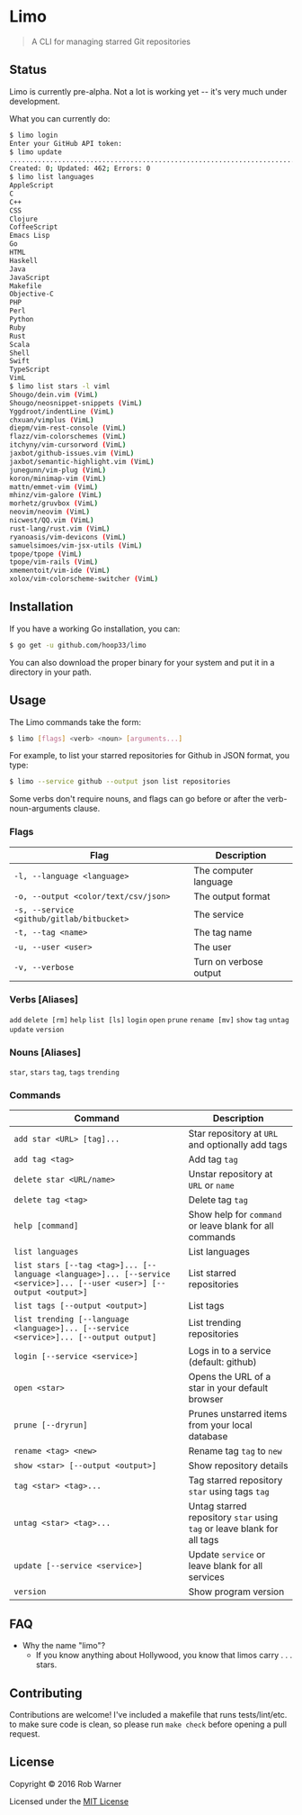# Limo

> A CLI for managing starred Git repositories

## Status

Limo is currently pre-alpha. Not a lot is working yet -- it's very much under development.

What you can currently do:

```sh
$ limo login
Enter your GitHub API token:
$ limo update
..............................................................................................................................................................................................................................................................................................................................................................................................................................................................................
Created: 0; Updated: 462; Errors: 0
$ limo list languages
AppleScript
C
C++
CSS
Clojure
CoffeeScript
Emacs Lisp
Go
HTML
Haskell
Java
JavaScript
Makefile
Objective-C
PHP
Perl
Python
Ruby
Rust
Scala
Shell
Swift
TypeScript
VimL
$ limo list stars -l viml
Shougo/dein.vim (VimL)
Shougo/neosnippet-snippets (VimL)
Yggdroot/indentLine (VimL)
chxuan/vimplus (VimL)
diepm/vim-rest-console (VimL)
flazz/vim-colorschemes (VimL)
itchyny/vim-cursorword (VimL)
jaxbot/github-issues.vim (VimL)
jaxbot/semantic-highlight.vim (VimL)
junegunn/vim-plug (VimL)
koron/minimap-vim (VimL)
mattn/emmet-vim (VimL)
mhinz/vim-galore (VimL)
morhetz/gruvbox (VimL)
neovim/neovim (VimL)
nicwest/QQ.vim (VimL)
rust-lang/rust.vim (VimL)
ryanoasis/vim-devicons (VimL)
samuelsimoes/vim-jsx-utils (VimL)
tpope/tpope (VimL)
tpope/vim-rails (VimL)
xmementoit/vim-ide (VimL)
xolox/vim-colorscheme-switcher (VimL)
```

## Installation

If you have a working Go installation, you can:

```sh
$ go get -u github.com/hoop33/limo
```

You can also download the proper binary for your system and put it in a directory in your path.

## Usage

The Limo commands take the form:

```sh
$ limo [flags] <verb> <noun> [arguments...]
```

For example, to list your starred repositories for Github in JSON format, you type:

```sh
$ limo --service github --output json list repositories
```

Some verbs don't require nouns, and flags can go before or after the verb-noun-arguments clause.

### Flags

Flag | Description
--- | ---
`-l, --language <language>` | The computer language
`-o, --output <color/text/csv/json>` | The output format
`-s, --service <github/gitlab/bitbucket>` | The service
`-t, --tag <name>` | The tag name
`-u, --user <user>` | The user
`-v, --verbose` | Turn on verbose output

### Verbs [Aliases]

`add`
`delete [rm]`
`help`
`list [ls]`
`login`
`open`
`prune`
`rename [mv]`
`show`
`tag`
`untag`
`update`
`version`

### Nouns [Aliases]

`star`, `stars`
`tag`, `tags`
`trending`

### Commands

Command | Description
--- | ---
`add star <URL> [tag]...` | Star repository at `URL` and optionally add tags
`add tag <tag>` | Add tag `tag`
`delete star <URL/name>` | Unstar repository at `URL` or `name`
`delete tag <tag>` | Delete tag `tag`
`help [command]` | Show help for `command` or leave blank for all commands
`list languages` | List languages
`list stars [--tag <tag>]... [--language <language>]... [--service <service>]... [--user <user>] [--output <output>]` | List starred repositories
`list tags [--output <output>]` | List tags
`list trending [--language <language>]... [--service <service>]... [--output output]` | List trending repositories
`login [--service <service>]` | Logs in to a service (default: github)
`open <star>` | Opens the URL of a star in your default browser
`prune [--dryrun]` | Prunes unstarred items from your local database
`rename <tag> <new>` | Rename tag `tag` to `new`
`show <star> [--output <output>]` | Show repository details
`tag <star> <tag>...` | Tag starred repository `star` using tags `tag`
`untag <star> <tag>...` | Untag starred repository `star` using `tag` or leave blank for all tags
`update [--service <service>]` | Update `service` or leave blank for all services
`version` | Show program version

## FAQ

* Why the name "limo"?
	* If you know anything about Hollywood, you know that limos carry . . . stars.

## Contributing

Contributions are welcome! I've included a makefile that runs tests/lint/etc. to make sure code is clean, so please run `make check` before opening a pull request.

## License

Copyright &copy; 2016 Rob Warner

Licensed under the [MIT License](https://hoop33.mit-license.org/)
